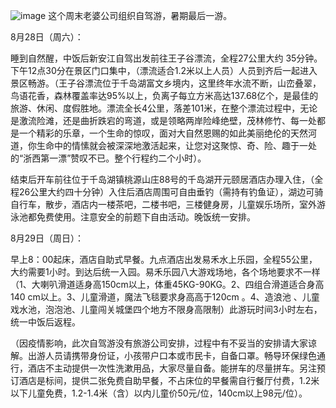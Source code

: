 ![image](https://github.com/jdzj/ji/assets/2352309/6cc3f509-4bfd-4fce-8ce8-a5e0e7350be1)
这个周末老婆公司组织自驾游，暑期最后一游。

 

8月28日（周六）：

 

睡到自然醒，中饭后新安江自驾出发前往王子谷漂流，全程27公里大约 35分钟。下午12点30分在景区门口集中，（漂流适合1.2米以上人员）人员到齐后一起进入景区畅游。（王子谷漂流位于千岛湖富文乡境内，这里终年水流不断，山峦叠翠，鸟语花香，森林覆盖率达95%以上，负离子每立方米高达137.68亿个，是最佳的旅游、休闲、度假胜地。漂流全长4公里，落差101米，在整个漂流过程中，无论是激流险滩，还是曲折跌宕的弯道，或是领略两岸险峰绝壁，茂林修竹、每一处都是一个精彩的乐章，一个生命的惊叹，面对大自然恩赐的如此美丽绝伦的天然河道，你生命中的情愫就会被深深地激活起来，让您对这聚惊、奇、险、趣于一处的“浙西第一漂”赞叹不已。整个行程约二个小时）。

 

结束后开车前往位于千岛湖镇桃源山庄88号的千岛湖开元颐居酒店办理入住，（全程26公里大约四十分钟）入住后酒店周围可自由垂钓（需持有钓鱼证），湖边可骑自行车，散步，酒店内一楼茶吧，二楼书吧，三楼健身房，儿童娱乐场所，室外游泳池都免费使用。注意安全的前题下自由活动。晚饭统一安排。

 

8月29日（周日）：

 

早上8：00起床，酒店自助式早餐。九点酒店出发易禾水上乐园，全程55公里，大约需要1小时。到达后统一入园。易禾乐园八大游戏场地，各个场地要求不一样（1、大喇叭滑道适身高150cm以上，体重45KG-90KG。2、四组合滑道适合身高140 cm以上。3、儿童滑道，魔法飞毯要求身高高于120cm  。4、造浪池 、儿童戏水池，泡泡池、儿童闯关城堡四个地方不限身高限制）此游玩时间3小时左右，统一中饭后返程。

 

（因疫情影响，此次自驾游没有旅游公司安排，过程中有不妥当的安排请大家谅解。出游人员请携带身份证，小孩带户口本或市民卡，自备口罩。畅导环保绿色通行，酒店不主动提供一次性洗漱用品，大家尽量自备。能拼车的尽量拼车。另注预订酒店是标间，提供二张免费自助早餐，不占床位的早餐需自行餐厅付费，1.2米以下儿童免费，1.2-1.4米（含）以内儿童价50元/位，140cm以上98元/位）。
<!-- ##{"timestamp":1629873240}## -->